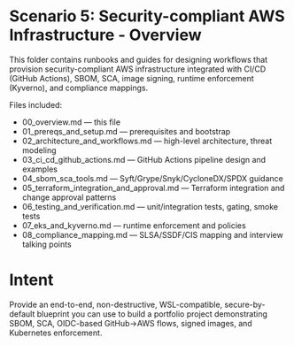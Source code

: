 # Scenario 5: Security-compliant AWS Infrastructure - Overview

This folder contains runbooks and guides for designing workflows that provision security-compliant AWS infrastructure integrated with CI/CD (GitHub Actions), SBOM, SCA, image signing, runtime enforcement (Kyverno), and compliance mappings.

Files included:
- 00_overview.md — this file
- 01_prereqs_and_setup.md — prerequisites and bootstrap
- 02_architecture_and_workflows.md — high-level architecture, threat modeling
- 03_ci_cd_github_actions.md — GitHub Actions pipeline design and examples
- 04_sbom_sca_tools.md — Syft/Grype/Snyk/CycloneDX/SPDX guidance
- 05_terraform_integration_and_approval.md — Terraform integration and change approval patterns
- 06_testing_and_verification.md — unit/integration tests, gating, smoke tests
- 07_eks_and_kyverno.md — runtime enforcement and policies
- 08_compliance_mapping.md — SLSA/SSDF/CIS mapping and interview talking points

# Intent
Provide an end-to-end, non-destructive, WSL-compatible, secure-by-default blueprint you can use to build a portfolio project demonstrating SBOM, SCA, OIDC-based GitHub->AWS flows, signed images, and Kubernetes enforcement.
